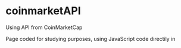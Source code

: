 # coinmarketAPI
Using API from CoinMarketCap


Page coded for studying purposes, using JavaScript code directily in <script> tags int the HTML file.
